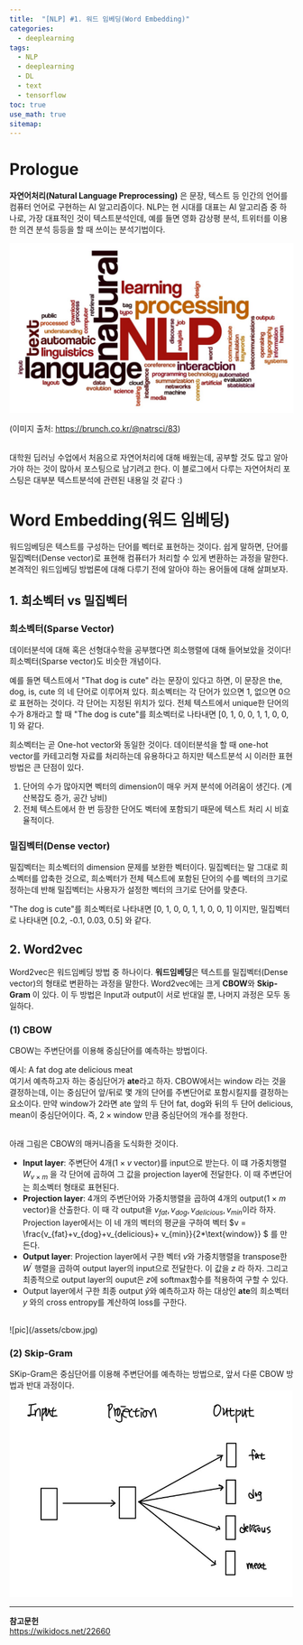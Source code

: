 ```yaml
---
title:  "[NLP] #1. 워드 임베딩(Word Embedding)"
categories:
  - deeplearning
tags:
  - NLP
  - deeplearning
  - DL
  - text
  - tensorflow
toc: true
use_math: true
sitemap: 
---
```


# Prologue
**자연어처리(Natural Language Preprocessing)** 은 문장, 텍스트 등 인간의 언어를 컴퓨터 언어로 구현하는 AI 알고리즘이다. NLP는 현 시대를 대표는 AI 알고리즘 중 하나로, 가장 대표적인 것이 텍스트분석인데, 예를 들면 영화 감상평 분석, 
트위터를 이용한 의견 분석 등등을 할 때 쓰이는 분석기법이다. 

![pic](/assets/nlp.PNG)

(이미지 출처: <https://brunch.co.kr/@natrsci/83>)

<br>
대학원 딥러닝 수업에서 처음으로 자연어처리에 대해 배웠는데, 공부할 것도 많고 알아가야 하는 것이 많아서 포스팅으로 남기려고 한다. 이 블로그에서 다루는 자연어처리 포스팅은 대부분 텍스트분석에 관련된 내용일 것 같다 :) 
<br>

# Word Embedding(워드 임베딩)
워드임베딩은 텍스트를 구성하는 단어를 벡터로 표현하는 것이다. 쉽게 말하면, 단어를 밀집벡터(Dense vector)로 표현해 컴퓨터가 처리할 수 있게 변환하는 과정을 말한다. 본격적인 워드임베딩 방법론에 대해 다루기 전에 알아야 하는 용어들에 대해 살펴보자.
<br>


## 1. 희소벡터 vs 밀집벡터
### 희소벡터(Sparse Vector)
데이터분석에 대해 혹은 선형대수학을 공부했다면 희소행렬에 대해 들어보았을 것이다! 희소벡터(Sparse vector)도 비슷한 개념이다. 

예를 들면 텍스트에서 "That dog is cute" 라는 문장이 있다고 하면, 이 문장은 the, dog, is, cute 의 네 단어로 이루어져 있다. 희소벡터는 각 단어가 있으면 1, 없으면 0으로 표현하는 것이다. 
각 단어는 지정된 위치가 있다. 전체 텍스트에서 unique한 단어의 수가 8개라고 할 때 "The dog is cute"를 희소벡터로 나타내면 [0, 1, 0, 0, 1, 1, 0, 0, 1] 와 같다.

희소벡터는 곧 One-hot vector와 동일한 것이다. 데이터분석을 할 때 one-hot vector를 카테고리형 자료를 처리하는데 유용하다고 하지만 텍스트분석 시 이러한 표현 방법은 큰 단점이 있다.
 1. 단어의 수가 많아지면 벡터의 dimension이 매우 커져 분석에 어려움이 생긴다. (계산복잡도 증가, 공간 낭비)
 2. 전체 텍스트에서 한 번 등장한 단어도 벡터에 포함되기 때문에 텍스트 처리 시 비효율적이다.


### 밀집벡터(Dense vector)
밀집벡터는 희소벡터의 dimension 문제를 보완한 벡터이다. 밀집벡터는 말 그대로 희소벡터를 압축한 것으로, 희소벡터가 전체 텍스트에 포함된 단어의 수를 벡터의 크기로 정하는데 반해 밀집벡터는 사용자가 설정한 벡터의 크기로 단어를 맞춘다.

"The dog is cute"를 희소벡터로 나타내면 [0, 1, 0, 0, 1, 1, 0, 0, 1] 이지만, 밀집벡터로 나타내면 [0.2, -0.1, 0.03, 0.5] 와 같다.


## 2. Word2vec
Word2vec은 워드임베딩 방법 중 하나이다. **워드임베딩**은 텍스트를 밀집벡터(Dense vector)의 형태로 변환하는 과정을 말한다. Word2vec에는 크게 **CBOW**와 **Skip-Gram** 이 있다. 이 두 방법은 Input과 output이 서로 반대일 뿐, 나머지 과정은 모두 동일하다.

### (1) CBOW
CBOW는 주변단어를 이용해 중심단어를 예측하는 방법이다. 

예시: A fat dog ate delicious meat
<br>
여기서 예측하고자 하는 중심단어가 **ate**라고 하자. CBOW에서는 window 라는 것을 결정하는데, 이는 중심단어 앞/뒤로 몇 개의 단어를 주변단어로 포함시킬지를 결정하는 요소이다. 만약 window가 2라면 ate 앞의 두 단어 fat, dog와 뒤의 두 단어 delicious, mean이 중심단어이다. 즉, $2 \times \text{window}$ 만큼 중심단어의 개수를 정한다.

<br>
아래 그림은 CBOW의 매커니즘을 도식화한 것이다.

 + **Input layer**: 주변단어 4개($1 \times v$ vector)를 input으로 받는다. 이 떄 가중치행렬 $W_{v\times m}$ 을 각 단어에 곱하여 그 값을 projection layer에 전달한다. 이 때 주변단어는 희소벡터 형태로 표현된다.
 + **Projection layer**: 4개의 주변단어와 가중치행렬을 곱하여 4개의 output($1 \times m$ vector)을 산출한다. 이 때 각 output을 $v_{fat}, v_{dog}, v_{delicious}, v_{min}$이라 하자. Projection layer에서는 이 네 개의 벡터의 평균을 구하여 벡터 $v = \frac{v_{fat}+v_{dog}+v_{delicious}+ v_{min}}{2*\text{window}} $ 를 만든다.
 + **Output layer**: Projection layer에서 구한 벡터 $v$와 가중치행렬을 transpose한 $W^\prime$ 행렬을 곱하여 output layer의 input으로 전달한다. 이 값을 $z$ 라 하자. 그리고 최종적으로 output layer의 ouput은 $z$에 softmax함수를 적용하여 구할 수 있다. 
 + Output layer에서 구한 최종 output $\hat{y}$와 예측하고자 하는 대상인 **ate**의 희소벡터 $y$ 와의 cross entropy를 계산하여 loss를 구한다.
 
<br>
![pic](/assets/cbow.jpg)


### (2) Skip-Gram
SKip-Gram은 중심단어를 이용해 주변단어를 예측하는 방법으로, 앞서 다룬 CBOW 방법과 반대 과정이다.
<br>
![pic](/assets/skipgram.jpg)




---


**참고문헌**
<br>
<https://wikidocs.net/22660>
